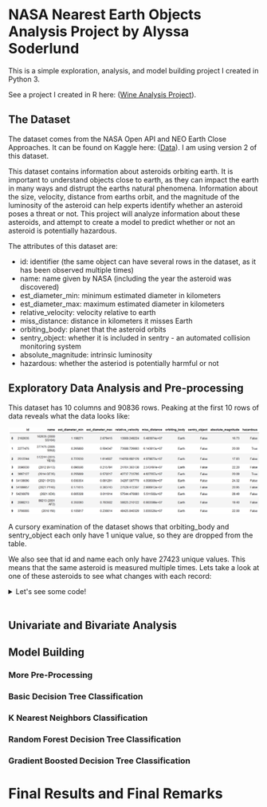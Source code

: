 # NASA Nearest Earth Objects Analysis Project by Alyssa Soderlund

This is a simple exploration, analysis, and model building project I created in Python 3. 

See a project I created in R here: ([Wine Analysis Project](https://asoderlund.github.io/WineAnalysis/)).

## The Dataset
The dataset comes from the NASA Open API and NEO Earth Close Approaches. It can be found on Kaggle here: ([Data](https://www.kaggle.com/datasets/sameepvani/nasa-nearest-earth-objects)). I am using version 2 of this dataset.

This dataset contains information about asteroids orbiting earth. It is important to understand objects close to earth, as they can impact the earth in many ways and distrupt the earths natural phenomena. Information about the size, velocity, distance from earths orbit, and the magnitude of the luminosity of the asteroid can help experts identify whether an asteroid poses a threat or not. This project will analyze information about these asteroids, and attempt to create a model to predict whether or not an asteroid is potentially hazardous.

The attributes of this dataset are: 
- id: identifier (the same object can have several rows in the dataset, as it has been observed multiple times)
- name: name given by NASA (including the year the asteroid was discovered)
- est_diameter_min: minimum estimated diameter in kilometers
- est_diameter_max: maximum estimated diameter in kilometers
- relative_velocity: velocity relative to earth
- miss_distance: distance in kilometers it misses Earth
- orbiting_body: planet that the asteroid orbits
- sentry_object: whether it is included in sentry - an automated collision monitoring system
- absolute_magnitude: intrinsic luminosity
- hazardous: whether the asteriod is potentially harmful or not

## Exploratory Data Analysis and Pre-processing
This dataset has 10 columns and 90836 rows. Peaking at the first 10 rows of data reveals what the data looks like:

![](./images/table1.png)

A cursory examination of the dataset shows that orbiting_body and sentry_object each only have 1 unique value, so they are dropped from the table.

We also see that id and name each only have 27423 unique values. This means that the same asteroid is measured multiple times. Lets take a look at one of these asteroids to see what changes with each record:





<details><summary markdown="span">Let's see some code!</summary>
```python
print('Hello World!')
```
</details>
<br/>


## Univariate and Bivariate Analysis


## Model Building

### More Pre-Processing


### Basic Decision Tree Classification


### K Nearest Neighbors Classification


### Random Forest Decision Tree Classification


### Gradient Boosted Decision Tree Classification

# Final Results and Final Remarks
